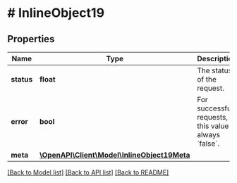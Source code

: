 # # InlineObject19

## Properties

Name | Type | Description | Notes
------------ | ------------- | ------------- | -------------
**status** | **float** | The status of the request. |
**error** | **bool** | For successful requests, this value is always &#x60;false&#x60;. |
**meta** | [**\OpenAPI\Client\Model\InlineObject19Meta**](InlineObject19Meta.md) |  |

[[Back to Model list]](../../README.md#models) [[Back to API list]](../../README.md#endpoints) [[Back to README]](../../README.md)
